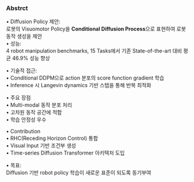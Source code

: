 ### Abstrct
• Diffusion Policy 제안:  
로봇의 Visuomotor Policy을 **Conditional Diffusion Process**으로 표현하여 로봇 동작 생성을 제안  
• 성능:  
4 robot manipulation benchmarks, 15 Tasks에서 기존 State-of-the-art 대비 평균 46.9% 성능 향상  
  
• 기술적 접근:  
• Conditional DDPM으로 action 분포의 score function gradient 학습  
• Inference 시 Langevin dynamics 기반 스텝을 통해 반복 최적화  

• 주요 장점  
• Multi-modal 동작 분포 처리  
• 고차원 동작 공간에 적합  
• 학습 안정성 우수  
  
• Contribution  
• RHC(Receding Horizon Control) 통합  
• Visual Input 기반 조건부 생성  
• Time-series Diffusion Transformer 아키텍처 도입  
  
• 목표:  
Diffusion 기반 robot policy 학습이 새로운 표준이 되도록 동기부여  
